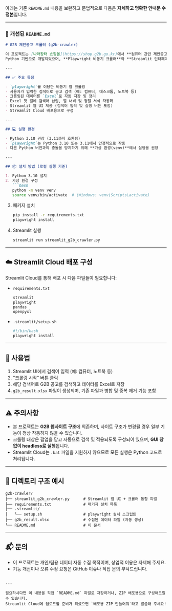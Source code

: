 아래는 기존 `README.md` 내용을 보완하고 문법적으로 다듬은 **자세하고 명확한 안내문 수정본**입니다.

---

### 📘 개선된 `README.md`

````markdown
# G2B 제안공고 크롤러 (g2b-crawler)

이 프로젝트는 [나라장터 쇼핑몰](https://shop.g2b.go.kr)에서 **컴퓨터 관련 제안공고**를 자동으로 수집하는 웹 크롤러입니다.  
Python 기반으로 개발되었으며, **Playwright 비동기 크롤러**와 **Streamlit 인터페이스**를 통합하여 웹 환경에서도 동작하도록 구성되어 있습니다.

---

## ✅ 주요 특징

- `playwright`를 이용한 비동기 웹 크롤링
- 사용자가 입력한 검색어로 공고 검색 (예: 컴퓨터, 데스크톱, 노트북 등)
- 크롤링된 데이터를 `Excel`로 자동 저장 및 정리
- Excel 첫 열에 검색어 삽입, 열 너비 및 정렬 서식 자동화
- Streamlit 웹 UI 제공 (검색어 입력 및 실행 버튼 포함)
- Streamlit Cloud 배포용으로 구성

---

## 💻 실행 환경

- Python 3.10 권장 (3.11까지 호환됨)
- `playwright`는 Python 3.10 또는 3.11에서 안정적으로 작동
- 다른 Python 버전과의 충돌을 방지하기 위해 **가상 환경(venv)**에서 실행을 권장

---

## 📦 설치 방법 (로컬 실행 기준)

1. Python 3.10 설치  
2. 가상 환경 구성
   ```bash
   python -m venv venv
   source venv/bin/activate  # (Windows: venv\Scripts\activate)
````

3. 패키지 설치

   ```bash
   pip install -r requirements.txt
   playwright install
   ```
4. Streamlit 실행

   ```bash
   streamlit run streamlit_g2b_crawler.py
   ```

---

## ☁️ Streamlit Cloud 배포 구성

Streamlit Cloud를 통해 배포 시 다음 파일들이 필요합니다:

* `requirements.txt`

  ```txt
  streamlit
  playwright
  pandas
  openpyxl
  ```

* `.streamlit/setup.sh`

  ```bash
  #!/bin/bash
  playwright install
  ```

---

## 📝 사용법

1. Streamlit UI에서 검색어 입력 (예: 컴퓨터, 노트북 등)
2. "크롤링 시작" 버튼 클릭
3. 해당 검색어로 G2B 공고를 검색하고 데이터를 Excel로 저장
4. `g2b_result.xlsx` 파일이 생성되며, 기존 파일과 병합 및 중복 제거 기능 포함

---

## ⚠️ 주의사항

* 본 프로젝트는 **G2B 웹사이트 구조**에 의존하며, 사이트 구조가 변경될 경우 일부 기능이 정상 작동하지 않을 수 있습니다.
* 크롤링 대상은 팝업을 닫고 자동으로 검색 및 적용되도록 구성되어 있으며, **GUI 창 없이 headless로 실행**됩니다.
* Streamlit Cloud는 `.bat` 파일을 지원하지 않으므로 모든 실행은 Python 코드로 처리됩니다.

---

## 📂 디렉토리 구조 예시

```
g2b-crawler/
├── streamlit_g2b_crawler.py      # Streamlit 웹 UI + 크롤러 통합 파일
├── requirements.txt              # 패키지 설치 목록
├── .streamlit/
│   └── setup.sh                  # playwright 설치 스크립트
├── g2b_result.xlsx               # 수집된 데이터 파일 (자동 생성)
└── README.md                     # 이 문서
```

---

## 📬 문의

* 이 프로젝트는 개인/팀용 데이터 자동 수집 목적이며, 상업적 이용은 자제해 주세요.
* 기능 개선이나 오류 수정 요청은 GitHub 이슈나 직접 문의 부탁드립니다.

```

---

필요하시다면 이 내용을 직접 `README.md` 파일로 저장하거나, ZIP 배포용으로 구성해드릴 수 있습니다.  
Streamlit Cloud에 업로드할 준비가 되셨으면 `배포용 ZIP 만들어줘`라고 말씀해 주세요!
```

